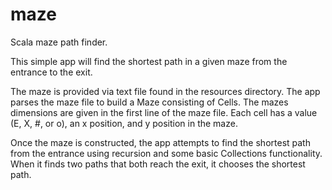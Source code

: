 # maze
Scala maze path finder.

This simple app will find the shortest path in a given maze from the entrance to the exit.

The maze is provided via text file found in the resources directory.
The app parses the maze file to build a Maze consisting of Cells.  The mazes dimensions are given in the first line of the maze file.  Each cell has a value (E, X, #, or o), an x position, and y position in the maze.

Once the maze is constructed, the app attempts to find the shortest path from the entrance using recursion and some basic Collections functionality.  When it finds two paths that both reach the exit, it chooses the shortest path.
